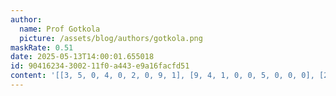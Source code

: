 ```yaml
---
author:
  name: Prof Gotkola
  picture: /assets/blog/authors/gotkola.png
maskRate: 0.51
date: 2025-05-13T14:00:01.655018
id: 90416234-3002-11f0-a443-e9a16facfd51
content: '[[3, 5, 0, 4, 0, 2, 0, 9, 1], [9, 4, 1, 0, 0, 5, 0, 0, 0], [2, 8, 6, 0, 1, 9, 0, 7, 4], [0, 7, 5, 0, 2, 0, 0, 8, 0], [4, 9, 8, 7, 0, 0, 0, 0, 0], [1, 3, 0, 0, 0, 8, 7, 4, 5], [0, 0, 0, 0, 4, 6, 0, 0, 0], [5, 1, 0, 0, 0, 7, 0, 6, 3], [0, 0, 0, 0, 3, 0, 4, 0, 0]]'
---
```


